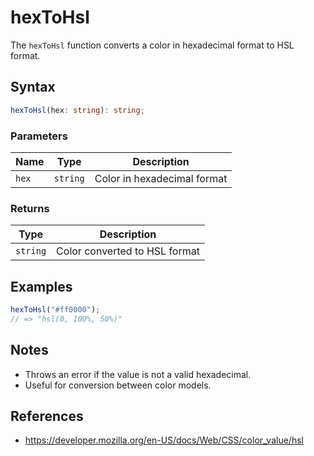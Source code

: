 # hexToHsl

The `hexToHsl` function converts a color in hexadecimal format to HSL format.

## Syntax

```typescript
hexToHsl(hex: string): string;
```

### Parameters

| Name   | Type     | Description                |
| ------ | -------- | -------------------------- |
| `hex`  | `string` | Color in hexadecimal format |

### Returns

| Type      | Description                    |
| --------- | ------------------------------ |
| `string`  | Color converted to HSL format   |

## Examples

```typescript
hexToHsl("#ff0000");
// => "hsl(0, 100%, 50%)"
```

## Notes

* Throws an error if the value is not a valid hexadecimal.
* Useful for conversion between color models.

## References

* https://developer.mozilla.org/en-US/docs/Web/CSS/color_value/hsl